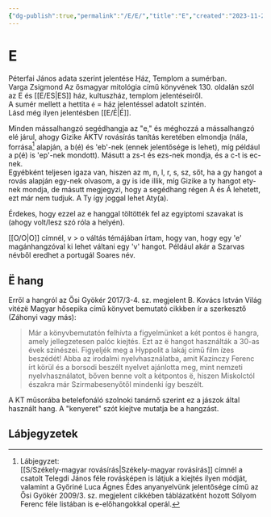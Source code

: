 ```yaml
---
{"dg-publish":true,"permalink":"/E/E/","title":"E","created":"2023-11-22T07:06","updated":"2024-02-02T02:23"}
---
```



# E

Péterfai János adata szerint jelentése Ház, Templom a sumérban.  
Varga Zsigmond Az ősmagyar mitológia című könyvének 130. oldalán szól az E és [[E/ES\|ES]] ház, kultuszház, templom jelentéseiről.  
A sumér mellett a hettita `é` = ház jelentéssel adatolt szintén.  
Lásd még ilyen jelentésben [[E/É\|É]].  

Minden mássalhangzó segédhangja az "e," és méghozzá a mássalhangzó elé járul, ahogy Gizike ÁKTV rovásírás tanítás keretében elmondja (nála, forrása[^1] alapján, a b(é) és 'eb'-nek (ennek jelentősége is lehet), míg például a p(é) is 'ep'-nek mondott). Másutt a zs-t és ezs-nek mondja, és a c-t is ec-nek.  
Egyébként teljesen igaza van, hiszen az m, n, l, r, s, sz, sőt, ha a gy hangot a rovás alapján egy-nek olvasom, a gy is ide illik, míg Gizike a ty hangot ety-nek mondja, de másutt megjegyzi, hogy a segédhang régen A és Á lehetett, ezt már nem tudjuk. A Ty így joggal lehet Aty(a).  

Érdekes, hogy ezzel az e hanggal töltötték fel az egyiptomi szavakat is (ahogy volt/lesz szó róla a helyén).  

[[O/O\|O]] címnél, v > o váltás témájában írtam, hogy van, hogy egy 'e' magánhangzóval ki lehet váltani egy 'v' hangot. Például akár a Szarvas névből eredhet a portugál Soares név.  

## Ë hang

Erről a hangról az Ősi Gyökér 2017/3-4. sz. megjelent B. Kovács István Világ vitézë Magyar hősepika című könyvet bemutató cikkben ír a szerkesztő (Záhonyi vagy más):  
> Már a könyvbemutatón felhívta a figyelmünket a két pontos ë hangra, amely jellegzetesen palóc kiejtés. Ezt az ë hangot használták a 30-as évek színészei. Figyeljék meg a Hyppolit a lakáj című film ízes beszédét! Abba az irodalmi nyelvhasználatba, amit Kazinczy Ferenc írt körül és a borsodi beszélt nyelvet ajánlotta meg, mint nemzeti nyelvhasználatot, bőven benne volt a kétpontos ë, hiszen Miskolctól északra már Szirmabesenyőtől mindenki így beszélt.  

A KT műsorába betelefonáló szolnoki tanárnő szerint ez a jászok által használt hang. A "kenyeret" szót kiejtve mutatja be a hangzást.  

## Lábjegyzetek

[^1]: Lábjegyzet:  
[[S/Székely-magyar rovásírás\|Székely-magyar rovásírás]] címnél a csatolt Telegdi János féle rovásképen is látjuk a kiejtés ilyen módját, valamint a Győriné Luca Ágnes Édes anyanyelvünk jelentősége című az Ősi Gyökér 2009/3. sz. megjelent cikkében táblázatként hozott Sólyom Ferenc féle listában is e-előhangokkal operál.  